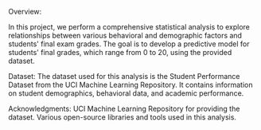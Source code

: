 Overview:

In this project, we perform a comprehensive statistical analysis to explore relationships between various behavioral and demographic factors and students' final exam grades. The goal is to develop a predictive model for students' final grades, which range from 0 to 20, using the provided dataset. 

Dataset:
The dataset used for this analysis is the Student Performance Dataset from the UCI Machine Learning Repository. It contains information on student demographics, behavioral data, and academic performance.

Acknowledgments:
UCI Machine Learning Repository for providing the dataset.
Various open-source libraries and tools used in this analysis.
